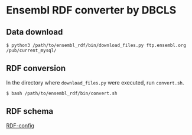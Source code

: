 # Ensembl RDF converter by DBCLS
## Data download
```
$ python3 /path/to/ensembl_rdf/bin/download_files.py ftp.ensembl.org /pub/current_mysql/
```
## RDF conversion
In the directory where `download_files.py` were executed, run `convert.sh`.
```
$ bash /path/to/ensembl_rdf/bin/convert.sh
```

## RDF schema
[RDF-config](https://github.com/dbcls/rdf-config/blob/master/config/ensembl/model.yaml)
